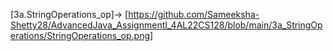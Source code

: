 [3a.StringOperations_op]-> [https://github.com/Sameeksha-Shetty28/AdvancedJava_AssignmentI_4AL22CS128/blob/main/3a_StringOperations/StringOperations_op.png]
